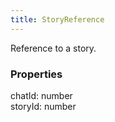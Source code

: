 ```yaml
---
title: StoryReference
---
```


Reference to a story.

### Properties

<div class="flex flex-col gap-3"><div><div class="flex gap-2"><div class="font-mono p" id="p_chatId" data-anchor><span class="font-bold">chatId</span><span class="opacity-50">:</span> <span>number</span></div></div></div><div><div class="flex gap-2"><div class="font-mono p" id="p_storyId" data-anchor><span class="font-bold">storyId</span><span class="opacity-50">:</span> <span>number</span></div></div></div></div>

